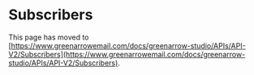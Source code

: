 # Subscribers

This page has moved to [https://www.greenarrowemail.com/docs/greenarrow-studio/APIs/API-V2/Subscribers](https://www.greenarrowemail.com/docs/greenarrow-studio/APIs/API-V2/Subscribers).


